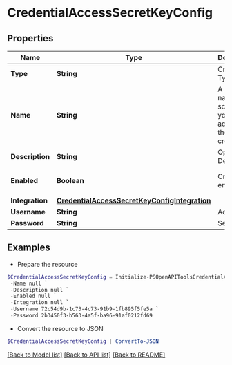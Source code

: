 # CredentialAccessSecretKeyConfig
## Properties

Name | Type | Description | Notes
------------ | ------------- | ------------- | -------------
**Type** | **String** | Credential Type Code | 
**Name** | **String** | A unique name scoped to your account for the credential | 
**Description** | **String** | Optional Description | [optional] 
**Enabled** | **Boolean** | Credential enabled | [optional] [default to $true]
**Integration** | [**CredentialAccessSecretKeyConfigIntegration**](CredentialAccessSecretKeyConfigIntegration.md) |  | [optional] 
**Username** | **String** | Access Key | 
**Password** | **String** | Secret Key | 

## Examples

- Prepare the resource
```powershell
$CredentialAccessSecretKeyConfig = Initialize-PSOpenAPIToolsCredentialAccessSecretKeyConfig  -Type null `
 -Name null `
 -Description null `
 -Enabled null `
 -Integration null `
 -Username 72c54d9b-1c73-4c73-91b9-1fb895f5fe5a `
 -Password 2b3450f3-b563-4a5f-ba96-91af0212fd69
```

- Convert the resource to JSON
```powershell
$CredentialAccessSecretKeyConfig | ConvertTo-JSON
```

[[Back to Model list]](../README.md#documentation-for-models) [[Back to API list]](../README.md#documentation-for-api-endpoints) [[Back to README]](../README.md)

